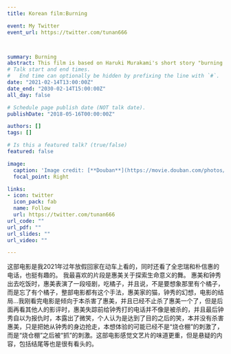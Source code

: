 ```yaml
---
title: Korean film:Burning

event: My Twitter
event_url: https://twitter.com/tunan666



summary: Burning
abstract: This film is based on Haruki Murakami's short story "burning barn".
# Talk start and end times.
#   End time can optionally be hidden by prefixing the line with `#`.
date: "2021-02-14T13:00:00Z"
date_end: "2030-02-14T15:00:00Z"
all_day: false

# Schedule page publish date (NOT talk date).
publishDate: "2018-05-16T00:00:00Z"

authors: []
tags: []

# Is this a featured talk? (true/false)
featured: false

image:
  caption: 'Image credit: [**Douban**](https://movie.douban.com/photos/photo/2564901705/)'
  focal_point: Right

links:
- icon: twitter
  icon_pack: fab
  name: Follow
  url: https://twitter.com/tunan666
url_code: ""
url_pdf: ""
url_slides: ""
url_video: ""

---
```


这部电影是我2021年过年放假回家在动车上看的，同时还看了全忠瑞和朴信惠的电话，也挺有趣的。
我最喜欢的片段是惠美关于探索生命意义的舞。
惠美和钟秀出去吃饭时，惠美表演了一段哑剧，吃橘子，并且说，不是要想象那里有个橘子，而是忘了有个橘子，整部电影都有这个手法，惠美家的猫，钟秀的幻想，电影的结局...我刚看完电影是倾向于本杀害了惠美，并且已经不止杀了惠美一个了，但是后面再看其他人的影评时，惠美失踪前给钟秀打的电话并不像是被杀的，并且最后钟秀自以为报仇时，本露出了微笑，个人认为是达到了目的之后的笑，本并没有杀害惠美，只是把她从钟秀的身边抢走，本想体验的可能已经不是“烧仓棚”的刺激了，而是“烧仓棚”之后被“抓”的刺激。这部电影感觉文艺片的味道更重，但是悬疑的内容，包括结尾等也是很有看头的。

